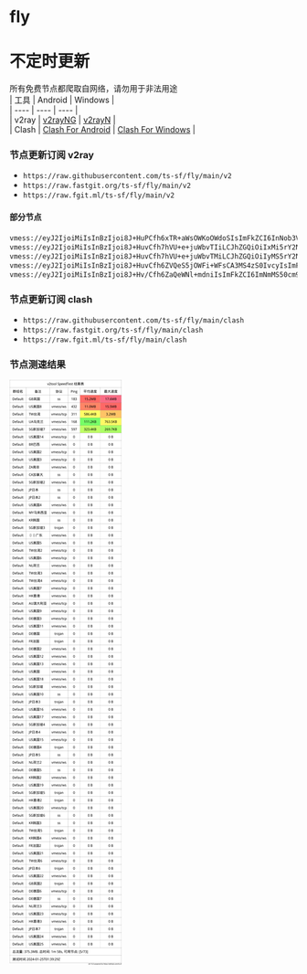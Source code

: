 # fly
# 不定时更新
所有免费节点都爬取自网络，请勿用于非法用途  
|  工具  | Android  | Windows  |  
|  ----  | ----   | ----  |  
| v2ray  | [v2rayNG](https://github.com/2dust/v2rayNG/releases) | [v2rayN](https://github.com/2dust/v2rayN/releases) |  
| Clash  | [Clash For Android](https://github.com/Kr328/ClashForAndroid/releases) | [Clash For Windows](https://github.com/Fndroid/clash_for_windows_pkg/releases) | 
  
### 节点更新订阅  v2ray
- `https://raw.githubusercontent.com/ts-sf/fly/main/v2`  
- `https://raw.fastgit.org/ts-sf/fly/main/v2`  
- `https://raw.fgit.ml/ts-sf/fly/main/v2`  
#### 部分节点  
``` 
vmess://eyJ2IjoiMiIsInBzIjoi8J+HuPCfh6xTR+aWsOWKoOWdoSIsImFkZCI6InNob3VlcjRqaWEyNC4yMDk5NjYueHl6IiwicG9ydCI6IjEwMDYiLCJpZCI6Ijc0Mjg4MTVlLWQzNDEtNDUwZC1iNGVlLTJmZmY4Nzg1MTljZSIsImFpZCI6IjAiLCJzY3kiOiJhdXRvIiwibmV0Ijoid3MiLCJ0eXBlIjoibm9uZSIsImhvc3QiOiJzaG91ZXI0amlhMjQuMjA5OTY2Lnh5eiIsInBhdGgiOiIvIiwidGxzIjoiIiwic25pIjoiIiwidGVzdF9uYW1lIjoiU0fmlrDliqDlnaEifQ==
vmess://eyJ2IjoiMiIsInBzIjoi8J+HuvCfh7hVU+e+juWbvTIiLCJhZGQiOiIxMi5rY2NpYzJwYS54eXoiLCJwb3J0IjoiNTAwMTIiLCJpZCI6IjVlNDE5MDAxLWFhZjAtNDk3NS1hOTMxLWZjN2ZjOTQ1OTcxOCIsImFpZCI6IjAiLCJzY3kiOiJhdXRvIiwibmV0IjoidGNwIiwidHlwZSI6Im5vbmUiLCJob3N0Ijoid3d3LjIyODY2OTQ3Lnh5eiIsInBhdGgiOiIvcGF0aC8xNjkxNDg5NTQyMzg1IiwidGxzIjoiIiwic25pIjoiIiwidGVzdF9uYW1lIjoiVVPnvo7lm70yIn0=
vmess://eyJ2IjoiMiIsInBzIjoi8J+HuvCfh7hVU+e+juWbvTMiLCJhZGQiOiIyMS5rY2NpYzJwYS54eXoiLCJwb3J0IjoiNTAwMjEiLCJpZCI6IjVlNDE5MDAxLWFhZjAtNDk3NS1hOTMxLWZjN2ZjOTQ1OTcxOCIsImFpZCI6IjAiLCJzY3kiOiJhdXRvIiwibmV0IjoidGNwIiwidHlwZSI6Im5vbmUiLCJob3N0IjoiMjEua2NjaWMycGEueHl6IiwicGF0aCI6Ii9wYXRoLzI1MjYxNzA4MTkwMyIsInRscyI6IiIsInNuaSI6IiIsInRlc3RfbmFtZSI6IlVT576O5Zu9MyJ9
vmess://eyJ2IjoiMiIsInBzIjoi8J+HuvCfh6ZVQeS5jOWFi+WFsCA3MS4zS0IvcyIsImFkZCI6IjkxLjI0Mi4yMjkuNzciLCJwb3J0IjoiODAiLCJpZCI6IjU2ODkwMzI2LWRmNTgtNDMyZC1iZTFlLTY3MDY0ZTJiNDM1NSIsImFpZCI6IjAiLCJzY3kiOiJhdXRvIiwibmV0Ijoid3MiLCJ0eXBlIjoiIiwiaG9zdCI6IiIsInBhdGgiOiIvdm1lc3MiLCJ0bHMiOiIiLCJzbmkiOiIiLCJ0ZXN0X25hbWUiOiJVQeS5jOWFi+WFsCJ9
vmess://eyJ2IjoiMiIsInBzIjoi8J+Hv/Cfh6ZaQeWNl+mdniIsImFkZCI6ImNmMS50cm9qYW4udGVsIiwicG9ydCI6Ijg4ODAiLCJpZCI6ImZiY2YxM2ViLWExMmEtNGI3My04YmZmLTg1ZWM1YTlkYjlhNCIsImFpZCI6IjAiLCJzY3kiOiJhdXRvIiwibmV0Ijoid3MiLCJ0eXBlIjoibm9uZSIsImhvc3QiOiJzc3JzdWItY2YtdjQudHJvamFuLnRlbCIsInBhdGgiOiIvYXBpL3YzL2Rvd25sb2FkLmdldEZpbGUiLCJ0bHMiOiIiLCJzbmkiOiIiLCJ0ZXN0X25hbWUiOiJaQeWNl+mdniJ9
```
### 节点更新订阅  clash
- `https://raw.githubusercontent.com/ts-sf/fly/main/clash`  
- `https://raw.fastgit.org/ts-sf/fly/main/clash`  
- `https://raw.fgit.ml/ts-sf/fly/main/clash`  

### 节点测速结果
![image](traffic.png)
